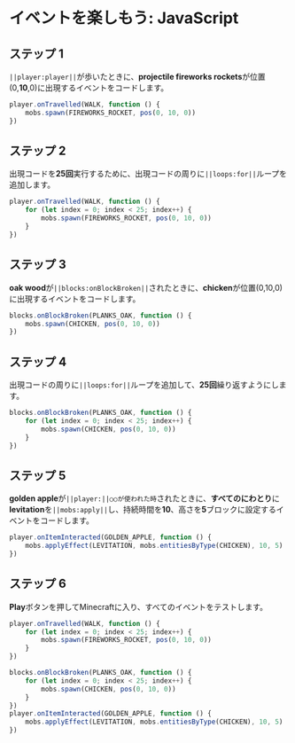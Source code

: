 # イベントを楽しもう: JavaScript

## ステップ 1
``||player:player||``が歩いたときに、**projectile fireworks rockets**が位置(0,**10**,0)に出現するイベントをコードします。

```javascript
player.onTravelled(WALK, function () {
    mobs.spawn(FIREWORKS_ROCKET, pos(0, 10, 0))
})
```

## ステップ 2
出現コードを**25回**実行するために、出現コードの周りに``||loops:for||``ループを追加します。

```javascript
player.onTravelled(WALK, function () {
    for (let index = 0; index < 25; index++) {
        mobs.spawn(FIREWORKS_ROCKET, pos(0, 10, 0))
    }
})
```

## ステップ 3
**oak wood**が``||blocks:onBlockBroken||``されたときに、**chicken**が位置(0,10,0)に出現するイベントをコードします。

```javascript
blocks.onBlockBroken(PLANKS_OAK, function () {
    mobs.spawn(CHICKEN, pos(0, 10, 0))
})
```

## ステップ 4
出現コードの周りに``||loops:for||``ループを追加して、**25回**繰り返すようにします。

```javascript
blocks.onBlockBroken(PLANKS_OAK, function () {
    for (let index = 0; index < 25; index++) {
        mobs.spawn(CHICKEN, pos(0, 10, 0))
    }
})
```

## ステップ 5
**golden apple**が``||player:||○○が使われた時``されたときに、**すべてのにわとり**に**levitation**を``||mobs:apply||``し、持続時間を**10**、高さを**5**ブロックに設定するイベントをコードします。

```javascript
player.onItemInteracted(GOLDEN_APPLE, function () {
    mobs.applyEffect(LEVITATION, mobs.entitiesByType(CHICKEN), 10, 5)
})
```

## ステップ 6
**Play**ボタンを押してMinecraftに入り、すべてのイベントをテストします。


```javascript
player.onTravelled(WALK, function () {
    for (let index = 0; index < 25; index++) {
        mobs.spawn(FIREWORKS_ROCKET, pos(0, 10, 0))
    }
})

blocks.onBlockBroken(PLANKS_OAK, function () {
    for (let index = 0; index < 25; index++) {
        mobs.spawn(CHICKEN, pos(0, 10, 0))
    }
})
player.onItemInteracted(GOLDEN_APPLE, function () {
    mobs.applyEffect(LEVITATION, mobs.entitiesByType(CHICKEN), 10, 5)
})
```
